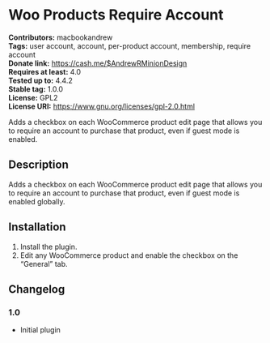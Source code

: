 # Woo Products Require Account #
**Contributors:** macbookandrew  
**Tags:** user account, account, per-product account, membership, require account  
**Donate link:** https://cash.me/$AndrewRMinionDesign  
**Requires at least:** 4.0  
**Tested up to:** 4.4.2  
**Stable tag:** 1.0.0  
**License:** GPL2  
**License URI:** https://www.gnu.org/licenses/gpl-2.0.html  

Adds a checkbox on each WooCommerce product edit page that allows you to require an account to purchase that product, even if guest mode is enabled.

## Description ##

Adds a checkbox on each WooCommerce product edit page that allows you to require an account to purchase that product, even if guest mode is enabled globally.

## Installation ##
1. Install the plugin.
2. Edit any WooCommerce product and enable the checkbox on the “General” tab.

## Changelog ##

### 1.0 ###
- Initial plugin
